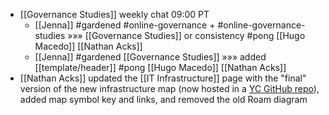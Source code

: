 - [[Governance Studies]] weekly chat 09:00 PT
    - [[Jenna]] #gardened #online-governance + #online-governance-studies »»» [[Governance Studies]] or consistency #pong [[Hugo Macedo]] [[Nathan Acks]]
    - [[Jenna]] #gardened [[Governance Studies]] »»» added [[template/header]] #pong [[Hugo Macedo]] [[Nathan Acks]]
- [[Nathan Acks]] updated the [[IT Infrastructure]] page with the "final" version of the new infrastructure map (now hosted in a [YC GitHub repo](https://github.com/The-Yak-Collective/infrastructure-map)), added map symbol key and links, and removed the old Roam diagram
